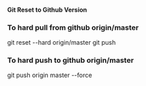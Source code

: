 #### Git Reset to Github Version ####

### To hard pull from github origin/master

git reset --hard origin/master
git push

### To hard push to github origin/master

git push origin master --force

